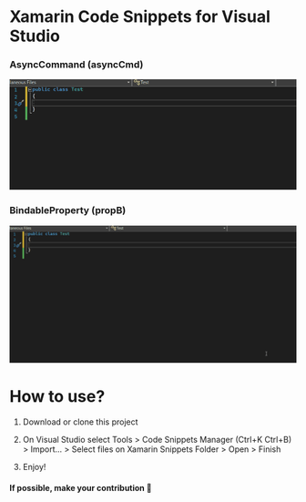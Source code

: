 ﻿# Xamarin Code Snippets for Visual Studio

### AsyncCommand (asyncCmd)


<img src="https://raw.githubusercontent.com/alexandresanlim/xamarin-code-snippets/main/Demonstration/CSharp/asynCommand.gif" />

### BindableProperty (propB)


<img src="https://raw.githubusercontent.com/alexandresanlim/xamarin-code-snippets/main/Demonstration/CSharp/bindableProperty.gif" />

# How to use?

1. Download or clone this project

2. On Visual Studio select Tools > Code Snippets Manager (Ctrl+K Ctrl+B) > Import... > Select files on Xamarin Snippets Folder > Open > Finish

3. Enjoy!

#### If possible, make your contribution 🚀
